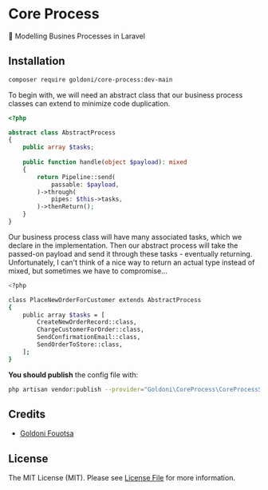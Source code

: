 # Core Process

🍅 Modelling Busines Processes in Laravel



## Installation

```bash
composer require goldoni/core-process:dev-main
```

To begin with, we will need an abstract class that our business process classes can extend to minimize code duplication.
```php
<?php

abstract class AbstractProcess
{
    public array $tasks;
 
    public function handle(object $payload): mixed
    {
        return Pipeline::send(
            passable: $payload,
        )->through(
            pipes: $this->tasks,
        )->thenReturn();
    }
}
```
Our business process class will have many associated tasks, which we declare in the implementation. Then our abstract process will take the passed-on payload and send it through these tasks - eventually returning. Unfortunately, I can't think of a nice way to return an actual type instead of mixed, but sometimes we have to compromise...
```bash
<?php

class PlaceNewOrderForCustomer extends AbstractProcess
{
    public array $tasks = [
        CreateNewOrderRecord::class,
        ChargeCustomerForOrder::class,
        SendConfirmationEmail::class,
        SendOrderToStore::class,
    ];
}
```


**You should publish** the config file with:

```bash
php artisan vendor:publish --provider="Goldoni\CoreProcess\CoreProcessServiceProvider"
```

## Credits

- [Goldoni Fouotsa](https://github.com/fgoldoni)

## License

The MIT License (MIT). Please see [License File](LICENSE.md) for more information.
